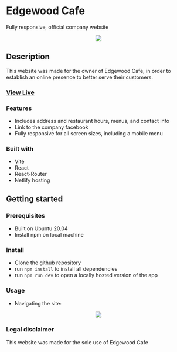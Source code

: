 # Edgewood Cafe

Fully responsive, official company website

<div align="center">
  <kbd>
    <img src="https://i.imgur.com/19ii7TU.png" />
  </kbd>
</div>

## Description

This website was made for the owner of Edgewood Cafe, in order to establish an online presence to better serve their customers.

### <a href="https://daze-blog-view.netlify.app/" target="_blank">View Live</a>

### Features

- Includes address and restaurant hours, menus, and contact info
- Link to the company facebook
- Fully responsive for all screen sizes, including a mobile menu

### Built with

- Vite
- React
- React-Router
- Netlify hosting

## Getting started

### Prerequisites

- Built on Ubuntu 20.04
- Install npm on local machine

### Install

- Clone the github repository
- run ```npm install``` to install all dependencies
- run ```npm run dev``` to open a locally hosted version of the app

### Usage

- Navigating the site:
<div align="center">
  <kbd>
    <img src="https://media3.giphy.com/media/v1.Y2lkPTc5MGI3NjExMXBld3B0ejVyemI3eTQ0c2Q2MGxjNnE0cjE0MHhsNGtqNW4wenZ4cCZlcD12MV9pbnRlcm5hbF9naWZfYnlfaWQmY3Q9Zw/OMdOCVyM9aFTzKkstD/giphy.gif"/>
  </kbd>
</div>

### Legal disclaimer

This website was made for the sole use of Edgewood Cafe
